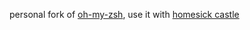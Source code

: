 personal fork of [oh-my-zsh](https://github.com/robbyrussell/oh-my-zsh), use it with [homesick castle](https://github.com/dfang/dotfiles)
